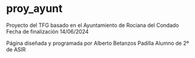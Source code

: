 # proy_ayunt
Proyecto del TFG basado en el Ayuntamiento de Rociana del Condado
Fecha de finalización 14/06/2024

Página diseñada y programada por Alberto Betanzos Padilla
Alumno de 2º de ASIR
